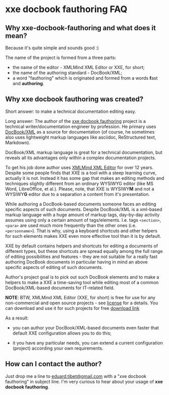 # xxe docbook fauthoring FAQ

## Why xxe-docbook-fauthoring and what does it mean?

Because it's quite simple and sounds good :)

The name of the project is formed from a three parts:
- the name of the editor - XMLMind XML Editor or XXE, for short;
- the name of the authoring standard - DocBook/XML;
- a word "fauthoring" which is originated and formed from a words **f**ast and **authoring**. 

## Why xxe docbook fauthoring was created?

Short answer: to make a technical documentation editing easy.

Long answer:
The author of the [xxe docbook fauthoring](https://github.com/eduardtibet/xxe-docbook-fauthoring/) project is a technical writer/documentation engineer by profession. He primary uses [DocBook/XML](https://docbook.org/) as a source for documentation (of course, he sometimes also uses lightweight markup languages like asciidoc, ReStructured text, Markdown).

DocBook/XML markup language is great for a technical documentation, but reveals all its advantages only within a complex documentation projects.

To get his job done author uses [XMLMind XML Editor](https://www.xmlmind.com/xmleditor/) for over 12 years. Despite some people finds that XXE is a tool with a steep learning curve, actually it is not. Instead it has some gap that makes an editing methods and techniques slightly different from an ordinary WYSIWYG editor (like MS Word, LibreOffice, et al.). Please, note, that XXE is WYSIWY**M** and not a WYSIWY**G** editor due to a separation a content from it's presentation.   

While authoring a DocBook-based documents someone faces an editing specific aspects of such documents. Despite DocBook/XML is a xml-based markup language with a huge amount of markup tags, day-by-day activity assumes using only a certain amount of tags/elements. I.e. tags `<section>`, `<para>` are used much more frequently than the other ones (i.e. `<personname>`). That is why, using a keyboard shortcuts and other helpers for such elements makes XXE even more effective tool than it is by default.

XXE by default contains helpers and shortcuts for editing a documents of different types, but these shortcuts are spread equally among the full range of editing possibilities and features - they are not suitable for a really fast authoring DocBook documents in particular having in mind an above specific aspects of editing of such documents.

Author's project goal is to pick out such DocBook elements and to make a helpers to make a XXE a time-saving tool while editing most of a common DocBook/XML-based documents for IT-related field. 

**NOTE**: BTW, XMLMind XML Editor (XXE, for short) is free for use for any non-commercial and open source projects - see [license](https://www.xmlmind.com/xmleditor/license_xxe_perso.html) for a details. You can download and use it for such projects for free [download link](https://www.xmlmind.com/xmleditor/download.shtml) 

As a result:

- you can author your DocBook/XML-based documents even faster that default XXE configuration allows you to do this;

- it you have any particular needs, you can extend a current configuration (project) according your own requirements.

## How can I contact the author?

Just drop me a line to eduard.tibet@gmail.com with a "xxe docbook fauthoring" in subject line. I'm very curious to hear about your usage of **xxe docbook fauthoring**.